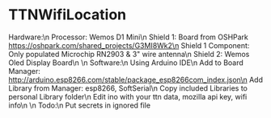 # TTNWifiLocation

Hardware:\n
Processor: Wemos D1 Mini\n
Shield 1: Board from OSHPark https://oshpark.com/shared_projects/G3MI8Wk2\n
Shield 1 Component: Only populated Microchip RN2903 & 3" wire antenna\n
Shield 2: Wemos Oled Display Board\n
\n
Software:\n
Using Arduino IDE\n
Add to Board Manager: http://arduino.esp8266.com/stable/package_esp8266com_index.json\n
Add Library from Manager: esp8266, SoftSerial\n
Copy included Libraries to personal Library folder\n
Edit ino with your ttn data, mozilla api key, wifi info\n
\n
Todo:\n
Put secrets in ignored file
